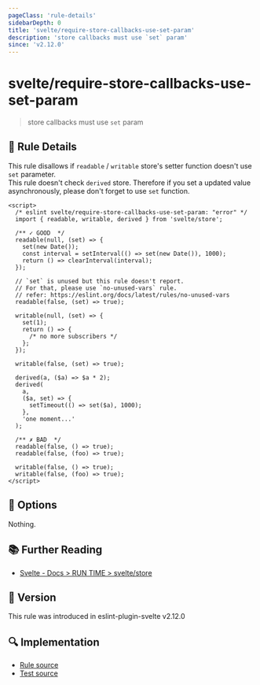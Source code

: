 ```yaml
---
pageClass: 'rule-details'
sidebarDepth: 0
title: 'svelte/require-store-callbacks-use-set-param'
description: 'store callbacks must use `set` param'
since: 'v2.12.0'
---
```


# svelte/require-store-callbacks-use-set-param

> store callbacks must use `set` param

## :book: Rule Details

This rule disallows if `readable` / `writable` store's setter function doesn't use `set` parameter.<br>
This rule doesn't check `derived` store. Therefore if you set a updated value asynchronously, please don't forget to use `set` function.

<!--eslint-skip-->

```svelte
<script>
  /* eslint svelte/require-store-callbacks-use-set-param: "error" */
  import { readable, writable, derived } from 'svelte/store';

  /** ✓ GOOD  */
  readable(null, (set) => {
    set(new Date());
    const interval = setInterval(() => set(new Date()), 1000);
    return () => clearInterval(interval);
  });

  // `set` is unused but this rule doesn't report.
  // For that, please use `no-unused-vars` rule.
  // refer: https://eslint.org/docs/latest/rules/no-unused-vars
  readable(false, (set) => true);

  writable(null, (set) => {
    set(1);
    return () => {
      /* no more subscribers */
    };
  });

  writable(false, (set) => true);

  derived(a, ($a) => $a * 2);
  derived(
    a,
    ($a, set) => {
      setTimeout(() => set($a), 1000);
    },
    'one moment...'
  );

  /** ✗ BAD  */
  readable(false, () => true);
  readable(false, (foo) => true);

  writable(false, () => true);
  writable(false, (foo) => true);
</script>
```

## :wrench: Options

Nothing.

## :books: Further Reading

- [Svelte - Docs > RUN TIME > svelte/store](https://svelte.dev/docs#run-time-svelte-store)

## :rocket: Version

This rule was introduced in eslint-plugin-svelte v2.12.0

## :mag: Implementation

- [Rule source](https://github.com/sveltejs/eslint-plugin-svelte/blob/main/packages/eslint-plugin-svelte/src/rules/require-store-callbacks-use-set-param.ts)
- [Test source](https://github.com/sveltejs/eslint-plugin-svelte/blob/main/packages/eslint-plugin-svelte/tests/src/rules/require-store-callbacks-use-set-param.ts)
